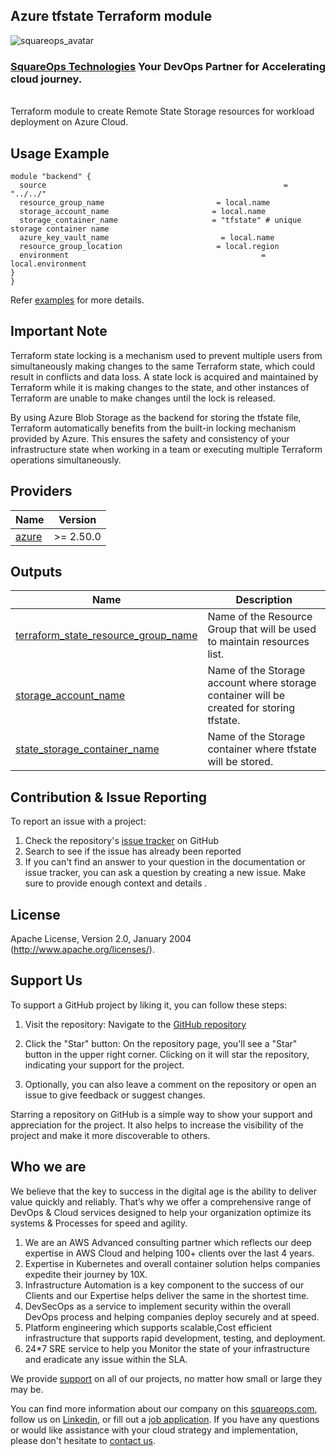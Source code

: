 ## Azure tfstate Terraform module
![squareops_avatar]

[squareops_avatar]: https://squareops.com/wp-content/uploads/2022/12/squareops-logo.png

### [SquareOps Technologies](https://squareops.com/) Your DevOps Partner for Accelerating cloud journey.
<br>
Terraform module to create Remote State Storage resources for workload deployment on Azure Cloud.

## Usage Example

```hcl
module "backend" {
  source                                                     = "../../"
  resource_group_name                         = local.name
  storage_account_name                       = local.name
  storage_container_name                     = "tfstate" # unique storage container name
  azure_key_vault_name                         = local.name
  resource_group_location                     = local.region
  environment                                           = local.environment
}
}

```
Refer [examples](https://learn.microsoft.com/en-us/azure/developer/terraform/store-state-in-azure-storage?tabs=terraform#4-understand-state-locking) for more details.

## Important Note
Terraform state locking is a mechanism used to prevent multiple users from simultaneously making changes to the same Terraform state, which could result in conflicts and data loss. A state lock is acquired and maintained by Terraform while it is making changes to the state, and other instances of Terraform are unable to make changes until the lock is released.

By using Azure Blob Storage as the backend for storing the tfstate file, Terraform automatically benefits from the built-in locking mechanism provided by Azure. This ensures the safety and consistency of your infrastructure state when working in a team or executing multiple Terraform operations simultaneously.

## Providers

| Name | Version |
|------|---------|
| <a name="provider_azure"></a> [azure](#provider\_azure) | >= 2.50.0 |


## Outputs

| Name | Description |
|------|-------------|
| <a name="terraform_state_resource_group_name"></a> [terraform\_state\_resource\_group\_name](#output\_terraform\_state\_resource\_group\_name) | Name of the Resource Group that will be used to maintain resources list. |
| <a name="output_storage_account_name"></a> [storage\_account\_name](#output\_log\_bucket\_name) | Name of the Storage account where storage container will be created for storing tfstate. |
| <a name="output_storage_container_name"></a> [state\_storage\_container\_name](#output\_state\_storage\_container\_name) | Name of the Storage container where tfstate will be stored. |
<!-- END OF PRE-COMMIT-TERRAFORM DOCS HOOK -->

## Contribution & Issue Reporting

To report an issue with a project:

  1. Check the repository's [issue tracker](https://github.com/sq-ia/terraform-azure-tfstate) on GitHub
  2. Search to see if the issue has already been reported
  3. If you can't find an answer to your question in the documentation or issue tracker, you can ask a question by creating a new issue. Make sure to provide enough context and details .

## License

Apache License, Version 2.0, January 2004 (http://www.apache.org/licenses/).

## Support Us

To support a GitHub project by liking it, you can follow these steps:

  1. Visit the repository: Navigate to the [GitHub repository](https://github.com/squareops/terraform-aws-tfstate)

  2. Click the "Star" button: On the repository page, you'll see a "Star" button in the upper right corner. Clicking on it will star the repository, indicating your support for the project.

  3. Optionally, you can also leave a comment on the repository or open an issue to give feedback or suggest changes.

Starring a repository on GitHub is a simple way to show your support and appreciation for the project. It also helps to increase the visibility of the project and make it more discoverable to others.

## Who we are

We believe that the key to success in the digital age is the ability to deliver value quickly and reliably. That’s why we offer a comprehensive range of DevOps & Cloud services designed to help your organization optimize its systems & Processes for speed and agility.

  1. We are an AWS Advanced consulting partner which reflects our deep expertise in AWS Cloud and helping 100+ clients over the last 4 years.
  2. Expertise in Kubernetes and overall container solution helps companies expedite their journey by 10X.
  3. Infrastructure Automation is a key component to the success of our Clients and our Expertise helps deliver the same in the shortest time.
  4. DevSecOps as a service to implement security within the overall DevOps process and helping companies deploy securely and at speed.
  5. Platform engineering which supports scalable,Cost efficient infrastructure that supports rapid development, testing, and deployment.
  6. 24*7 SRE service to help you Monitor the state of your infrastructure and eradicate any issue within the SLA.

We provide [support](https://squareops.com/contact-us/) on all of our projects, no matter how small or large they may be.

You can find more information about our company on this [squareops.com](https://squareops.com/), follow us on [Linkedin](https://www.linkedin.com/company/squareops-technologies-pvt-ltd/), or fill out a [job application](https://squareops.com/careers/). If you have any questions or would like assistance with your cloud strategy and implementation, please don't hesitate to [contact us](https://squareops.com/contact-us/).